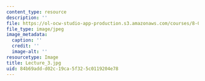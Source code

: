 ```yaml
---
content_type: resource
description: ''
file: https://ol-ocw-studio-app-production.s3.amazonaws.com/courses/8-03sc-physics-iii-vibrations-and-waves-fall-2016/84b69addd02c19ca5f325c0119204e78_Lecture_3.jpg
file_type: image/jpeg
image_metadata:
  caption: ''
  credit: ''
  image-alt: ''
resourcetype: Image
title: Lecture_3.jpg
uid: 84b69add-d02c-19ca-5f32-5c0119204e78
---
```

